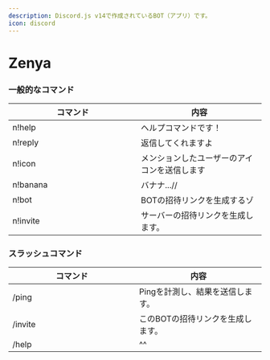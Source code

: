 ```yaml
---
description: Discord.js v14で作成されているBOT（アプリ）です。
icon: discord
---
```


# Zenya

### 一般的なコマンド <a href="#nakomando" id="nakomando"></a>

<table><thead><tr><th width="354">コマンド</th><th width="361">内容</th></tr></thead><tbody><tr><td>n!help</td><td>ヘルプコマンドです！</td></tr><tr><td>n!reply</td><td>返信してくれますよ</td></tr><tr><td>n!icon</td><td>メンションしたユーザーのアイコンを送信します</td></tr><tr><td>n!banana</td><td>バナナ...//</td></tr><tr><td>n!bot</td><td>BOTの招待リンクを生成するゾ</td></tr><tr><td>n!invite</td><td>サーバーの招待リンクを生成します。</td></tr></tbody></table>

### スラッシュコマンド <a href="#surasshukomando" id="surasshukomando"></a>

<table><thead><tr><th width="354">コマンド</th><th width="361">内容</th></tr></thead><tbody><tr><td>/ping</td><td>Pingを計測し、結果を送信します。</td></tr><tr><td>/invite</td><td>このBOTの招待リンクを生成します。</td></tr><tr><td>/help</td><td>^^</td></tr></tbody></table>

